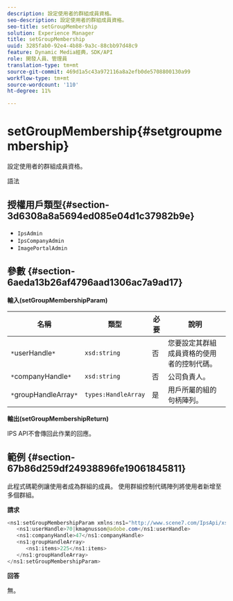 ```yaml
---
description: 設定使用者的群組成員資格。
seo-description: 設定使用者的群組成員資格。
seo-title: setGroupMembership
solution: Experience Manager
title: setGroupMembership
uuid: 3285fab0-92e4-4b88-9a3c-88cbb97d48c9
feature: Dynamic Media經典，SDK/API
role: 開發人員、管理員
translation-type: tm+mt
source-git-commit: 469d1a5c43a972116a8a2efb0de5708800130a99
workflow-type: tm+mt
source-wordcount: '110'
ht-degree: 11%

---
```



# setGroupMembership{#setgroupmembership}

設定使用者的群組成員資格。

語法

## 授權用戶類型{#section-3d6308a8a5694ed085e04d1c37982b9e}

* `IpsAdmin`
* `IpsCompanyAdmin`
* `ImagePortalAdmin`

## 參數 {#section-6aeda13b26af4796aad1306ac7a9ad17}

**輸入(setGroupMembershipParam)**

| 名稱 | 類型 | 必要 | 說明 |
|---|---|---|---|
| `*`userHandle`*` | `xsd:string` | 否 | 您要設定其群組成員資格的使用者的控制代碼。 |
| `*`companyHandle`*` | `xsd:string` | 否 | 公司負責人。 |
| `*`groupHandleArray`*` | `types:HandleArray` | 是 | 用戶所屬的組的句柄陣列。 |

**輸出(setGroupMembershipReturn)**

IPS API不會傳回此作業的回應。

## 範例 {#section-67b86d259df24938896fe19061845811}

此程式碼範例讓使用者成為群組的成員。 使用群組控制代碼陣列將使用者新增至多個群組。

**請求**

```java
<ns1:setGroupMembershipParam xmlns:ns1="http://www.scene7.com/IpsApi/xsd">
   <ns1:userHandle>70|kmagnusson@adobe.com</ns1:userHandle>
   <ns1:companyHandle>47</ns1:companyHandle>
   <ns1:groupHandleArray>
      <ns1:items>225</ns1:items>
   </ns1:groupHandleArray>
</ns1:setGroupMembershipParam>
```

**回答**

無。
